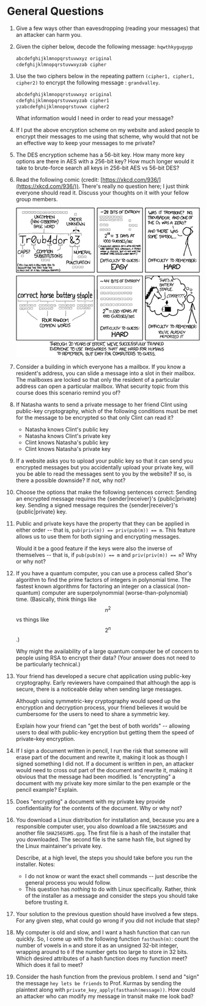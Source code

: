 # General Questions

1. Give a few ways other than eavesdropping (reading your messages) that an
   attacker can harm you.

2. Given the cipher below,
   decode the following message: `hqwthkygugygp`
   ```
   abcdefghijklmnopqrstuvwxyz original
   cdefghijklmnopqrstuvwxyzab cipher
   ```

3. Use the two ciphers below in the repeating pattern
   `(cipher1, cipher1, cipher2)`
   to encrypt the following message : `grandvalley`.

   ```
   abcdefghijklmnopqrstuvwxyz original
   cdefghijklmnopqrstuvwxyzab cipher1
   yzabcdefghijklmnopqrstuvwx cipher2
   ```

   What information would I need in order to read your message?

4. If I put the above encryption scheme on my website and asked people to
   encrypt their messages to me using that scheme,
   why would that not be an effective way to keep your messages to me private?

5. The DES encryption scheme has a 56-bit key.
   How many more key options are there in AES with a 256-bit key?
   How much longer would it take to brute-force search all keys in 256-bit AES
   vs 56-bit DES?

6. Read the following comic
   (credit: [https://xkcd.com/936/](https://xkcd.com/936/)).
   There's really no question here; I just think everyone should read it.
   Discuss your thoughts on it with your fellow group members.

   ![xkcd passphrase](images/xkcd-password-strength.png)

7. Consider a building in which everyone has a mailbox.
   If you know a resident's address,
   you can slide a message into a slot in their mailbox.
   The mailboxes are locked so that only the resident of a particular address
   can open a particular mailbox.
   What security topic from this course does this scenario remind you of?

8. If Natasha wants to send a private message to her friend Clint using
   public-key cryptography,
   which of the following conditions must be met for the message to be
   encrypted so that only Clint can read it?
   * Natasha knows Clint's public key
   * Natasha knows Clint's private key
   * Clint knows Natasha's public key
   * Clint knows Natasha's private key

9. If a website asks you to upload your public key so that it can send you
   encrypted messages but you accidentally upload your private key,
   will you be able to read the messages sent to you by the website?
   If so, is there a possible downside?
   If not, why not?

10. Choose the options that make the following sentences correct:
    Sending an encrypted message requires the {sender|receiver}'s
    {public|private} key.
    Sending a signed message requires the {sender|receiver}'s
    {public|private} key.

11. Public and private keys have the property that they can be applied in
    either order --
    that is, `pub(priv(m)) == priv(pub(m)) == m`.
    This feature allows us to use them for both signing and encrypting
    messages.

    Would it be a good feature if the keys were also the inverse of
    themselves --
    that is, if `pub(pub(m)) == m` and `priv(priv(m)) == m`?
    Why or why not?

12. If you have a quantum computer,
    you can use a process called Shor's algorithm to find the prime factors of
    integers in polynomial time.
    The fastest known algorithms for factoring an integer on a classical
    (non-quantum) computer are superpolynommial (worse-than-polynomial) time.
    (Basically, think things like $$n^2$$ vs things like $$2^n$$.)

    Why might the availability of a large quantum computer be of concern to
    people using RSA to encrypt their data?
    (Your answer does not need to be particularly technical.)

13. Your friend has developed a secure chat application using public-key
    cryptography.
    Early reviewers have compained that although the app is secure,
    there is a noticeable delay when sending large messages.

    Although using symmetric-key cryptography would speed up the encryption and
    decryption process,
    your friend believes it would be cumbersome for the users to need to share
    a symmetric key.

    Explain how your friend can "get the best of both worlds" --
    allowing users to deal with public-key encryption but getting them
    the speed of private-key encryption.

14. If I sign a document written in pencil,
    I run the risk that someone will erase part of the document and rewrite it,
    making it look as though I signed something I did not.
    If a document is written in pen,
    an attacker would need to cross out part of the document and rewrite it,
    making it obvious that the message had been modified.
    Is "encrypting" a document with my private key more similar to the pen
    example or the pencil example?
    Explain.

15. Does "encrypting" a document with my private key provide confidentiality
    for the contents of the document.
    Why or why not?

16. You download a Linux distribution for installation and,
    because you are a responsible computer user,
    you also download a file `SHA256SUMS` and another file `SHA256SUMS.gpg`.
    The first file is a hash of the installer that you downloaded.
    The second file is the same hash file,
    but signed by the Linux maintainer's private key.

    Describe, at a high level, the steps you should take before you run the
    installer.
    Notes:
    * I do not know or want the exact shell commands --
      just describe the general process you would follow.
    * This question has *nothing* to do with Linux specifically.
      Rather, think of the installer as a message and consider the steps you
      should take before trusting it.

17. Your solution to the previous question should have involved a few steps.
    For any given step,
    what could go wrong if you did not include that step?

18. My computer is old and slow,
    and I want a hash function that can run quickly.
    So, I come up with the following function `fasthash(m)`:
    count the number of vowels in `m` and store it as an unsigned 32-bit
    integer,
    wrapping around to `0` if the number gets too large to store in 32 bits.
    Which desired attributes of a hash function does my function meet?
    Which does it fail to meet?

19. Consider the hash function from the previous problem.
    I send and "sign" the message `hey lets be friends` to Prof. Kurmas by
    sending the plaintext along with
    `private_key_apply(fasthash(message))`.
    How could an attacker who can modify my message in transit make me look
    bad?

<!--
20. Real-life certificate authority
* come up with how to be authority
* can you come up with "decentralized" way?
-->
